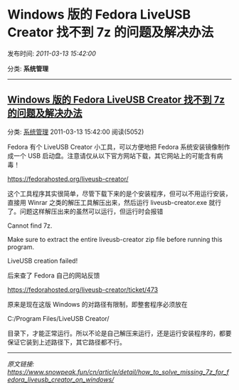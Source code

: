 # Windows 版的 Fedora LiveUSB Creator 找不到 7z 的问题及解决办法

发布时间: *2011-03-13 15:42:00*

分类: __系统管理__

---------

## [Windows 版的 Fedora LiveUSB Creator 找不到 7z 的问题及解决办法](/cn/article/detail/how_to_solve_missing_7z_for_fedora_liveusb_creator_on_windows/)

分类: [系统管理](/cn/article/category/system_operation/) 2011-03-13 15:42:00 阅读(5052)

Fedora 有个 LiveUSB Creator 小工具，可以方便地把 Fedora 系统安装镜像制作成一个 USB 启动盘。注意请仅从以下官方网站下载，其它网站上的可能含有病毒！

<https://fedorahosted.org/liveusb-creator/>

这个工具程序其实很简单，尽管下载下来的是个安装程序，但可以不用运行安装，直接用 Winrar 之类的解压工具解压出来，然后运行 liveusb-creator.exe 就行了。问题这样解压出来的虽然可以运行，但运行时会报错

Cannot find 7z.

Make sure to extract the entire liveusb-creator zip file before running this program.

LiveUSB creation failed!

后来查了 Fedora 自己的网站反馈

<https://fedorahosted.org/liveusb-creator/ticket/473>

原来是现在这版 Windows 的对路径有限制，即整套程序必须放在

C:/Program Files/LiveUSB Creator/

目录下，才能正常运行。所以不论是自己解压来运行，还是运行安装程序的，都要保证它装到上述路径下，其它路径都不行。


---
*原文链接: https://www.snowpeak.fun/cn/article/detail/how_to_solve_missing_7z_for_fedora_liveusb_creator_on_windows/*
